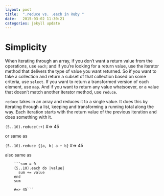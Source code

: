 ```yaml
---
layout: post
title:  ".reduce vs. .each in Ruby "
date:   2015-03-02 11:30:21
categories: jekyll update
---
```


# Simplicity

When iterating through an array, if you don’t want a return value from the operations,
use ```each```; and if you’re looking for a return value, use the iterator method that
delivers the type of value you want returned. So if you want to take a collection and
return a subset of that collection based on some criteria, use ```select```.
If you want to return a transformed version of each element, use ```map```. And
if you want to return any value whatsoever, or a value that doesn’t match another
iterator method, use ```reduce```.

```reduce``` takes in an array and reduces it to a single value. It does this by
iterating through a list, keeping and transforming a running total along the way.
Each iteration starts with the return value of the previous iteration and does
something with it.


```(5..10).reduce(:+)``` #=> 45

or same as

```(5..10).reduce {|a, b| a + b}``` #=> 45

also same as

        ```sum = 0
        (5..10).each do |value|
          sum += value
        end
        sum

        #=> 45```
